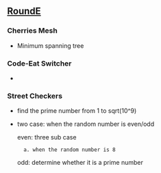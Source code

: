 ## [RoundE](https://codingcompetitions.withgoogle.com/kickstart/round/0000000000050edb)

### Cherries Mesh

- Minimum spanning tree

### Code-Eat Switcher

- 

### Street Checkers

- find the prime number from 1 to sqrt(10^9)

- two case: when the random number is even/odd
  
  even: three sub case
        
        a. when the random number is 8
        
        
  
  odd: determine whether it is a prime number
